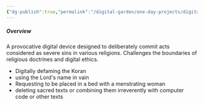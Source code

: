 ```yaml
---
{"dg-publish":true,"permalink":"/digital-garden/one-day-projects/digital-blasphemy/","tags":["one-day-projects"],"updated":"2023-12-18T22:45:26.025-07:00"}
---
```


##### **Overview**
A provocative digital device designed to deliberately commit acts considered as severe sins in various religions. Challenges the boundaries of religious doctrines and digital ethics.


- Digitally defaming the Koran
- using the Lord's name in vain
- Requesting to be placed in a bed with a menstrating woman
- deleting sacred texts or combining them irreverently with computer code or other texts
